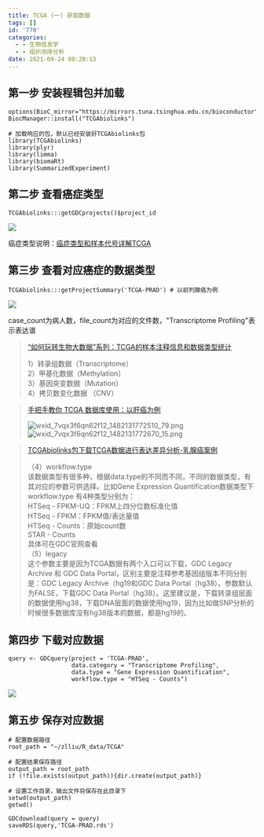 ```yaml
---
title: TCGA (一) 获取数据
tags: []
id: '770'
categories:
  - - 生物信息学
  - - 组织测序分析
date: 2021-09-24 00:28:13
---
```


## 第一步 安装程辑包并加载

```
options(BioC_mirror="https://mirrors.tuna.tsinghua.edu.cn/bioconductor")
BiocManager::install("TCGAbiolinks")

# 加载响应的包，默认已经安装好TCGAbiolinks包
library(TCGAbiolinks)
library(plyr)
library(limma)
library(biomaRt)
library(SummarizedExperiment)
```

## 第二步 查看癌症类型

```
TCGAbiolinks:::getGDCprojects()$project_id
```

[![](https://img.limour.top/archives_2023/blog_wp/2021/09/image-23.webp)](https://img.limour.top/archives_2023/blog_wp/2021/09/image-23.webp)

癌症类型说明：[癌症类型和样本代号详解TCGA](https://www.biowolf.cn/TCGA/tcga_sample.html)

## 第三步 查看对应癌症的数据类型

```
TCGAbiolinks:::getProjectSummary('TCGA-PRAD') # 以前列腺癌为例
```

[![](https://img.limour.top/archives_2023/blog_wp/2021/09/image-24.webp)](https://img.limour.top/archives_2023/blog_wp/2021/09/image-24.webp)

case\_count为病人数，file\_count为对应的文件数，"Transcriptome Profiling"表示表达谱

> [“如何玩转生物大数据”系列：TCGA的样本注释信息和数据类型统计](http://blog.sciencenet.cn/blog-3291578-1066017.html#:~:text=%E5%9C%A8TCGA%E4%B8%AD%EF%BC%8C%E4%B8%BB%E8%A6%81%E6%9C%89%E4%B8%8B%E9%9D%A2%E7%9A%84%E6%95%B0%E6%8D%AE%E7%B1%BB%E5%9E%8B%EF%BC%9A%201%EF%BC%89%E8%BD%AC%E5%BD%95%E7%BB%84%E6%95%B0%E6%8D%AE%EF%BC%88Transcriptome%EF%BC%89,2%EF%BC%89%E7%94%B2%E5%9F%BA%E5%8C%96%E6%95%B0%E6%8D%AE%EF%BC%88Methylation%EF%BC%89%203%EF%BC%89%E5%9F%BA%E5%9B%A0%E7%AA%81%E5%8F%98%E6%95%B0%E6%8D%AE%EF%BC%88Mutation%EF%BC%89)
> 
> 1）转录组数据（Transcriptome）  
> 2）甲基化数据（Methylation）  
> 3）基因突变数据（Mutation）  
> 4）拷贝数变化数据 （CNV）

> [手把手教你 TCGA 数据库使用：以肝癌为例](http://paper.dxy.cn/article/511878)
> 
> ![wxid_7vqx3f6qn62f12_1482131772510_79.png](http://img.dxycdn.com/cms/upload/userfiles/image/2016/12/19/B1482129119_small.jpg)  
> ![wxid_7vqx3f6qn62f12_1482131772670_15.png](http://img.dxycdn.com/cms/upload/userfiles/image/2016/12/19/B1482129120_small.jpg)

> [TCGAbiolinks包下载TCGA数据进行表达差异分析-乳腺癌案例](https://cloud.tencent.com/developer/article/1481904)
> 
> （4）workflow.type  
> 该数据类型有很多种，根据data.type的不同而不同，不同的数据类型，有其对应的参数可供选择。比如Gene Expression Quantification数据类型下workflow.type 有4种类型分别为：  
> HTSeq - FPKM-UQ：FPKM上四分位数标准化值  
> HTSeq - FPKM：FPKM值/表达量值  
> HTSeq - Counts：原始count数  
> STAR - Counts  
> 具体可在GDC官网查看  
> （5）legacy  
> 这个参数主要是因为TCGA数据有两个入口可以下载，GDC Legacy Archive 和 GDC Data Portal，区别主要是注释参考基因组版本不同分别是：GDC Legacy Archive（hg19和GDC Data Portal（hg38）。参数默认为FALSE，下载GDC Data Portal（hg38）。这里建议是，下载转录组层面的数据使用hg38，下载DNA层面的数据使用hg19，因为比如做SNP分析的时候很多数据库没有hg38版本的数据，都是hg19的。

## 第四步 下载对应数据

```
query <- GDCquery(project = 'TCGA-PRAD',
                  data.category = "Transcriptome Profiling",
                  data.type = "Gene Expression Quantification", 
                  workflow.type = "HTSeq - Counts")
```

[![](https://img.limour.top/archives_2023/blog_wp/2021/09/image-25.webp)](https://img.limour.top/archives_2023/blog_wp/2021/09/image-25.webp)

## 第五步 保存对应数据

```
# 配置数据路径
root_path = "~/zlliu/R_data/TCGA"
 
# 配置结果保存路径
output_path = root_path
if (!file.exists(output_path)){dir.create(output_path)}
 
# 设置工作目录，输出文件将保存在此目录下
setwd(output_path)
getwd()

GDCdownload(query = query)
saveRDS(query,'TCGA-PRAD.rds')
```